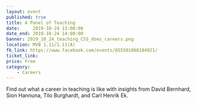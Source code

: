 ```yaml
---
layout: event
published: true
title: A Panel of Teaching
date:     2019-10-24 13:00:00
date_end: 2019-10-24 14:00:00
banner: 2019_10_24_teaching_CSS_does_careers.png
location: MVB 1.11/1.11(A)
fb_link: https://www.facebook.com/events/855501068184921/
ticket_link:
price: Free
category:
    - Careers
---
```


Find out what a career in teaching is like with insights from David Bernhard, Sion Hannuna, Tilo Burghardt, and Carl Henrik Ek.
